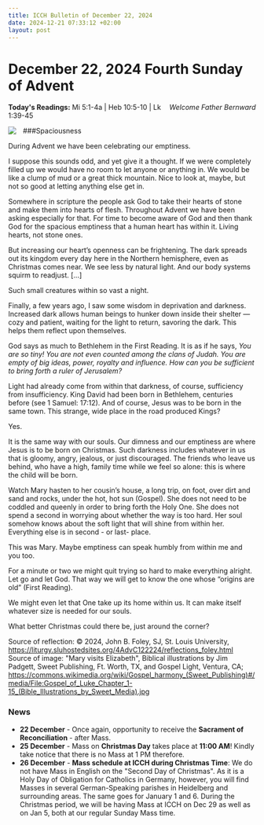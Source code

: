 ```yaml
---
title: ICCH Bulletin of December 22, 2024
date: 2024-12-21 07:33:12 +02:00
layout: post
---
```


# December 22, 2024 Fourth Sunday of Advent
<span style="float: right"><em>Welcome Father Bernward</em></span>
**Today's Readings:** Mi 5:1-4a | Heb 10:5-10 | Lk 1:39-45


<img style="float: left; margin-right: 1em;" src="https://upload.wikimedia.org/wikipedia/commons/e/e0/Gospel_of_Luke_Chapter_1-15_%28Bible_Illustrations_by_Sweet_Media%29.jpg">

###Spaciousness

During Advent we have been celebrating our emptiness.

I suppose this sounds odd, and yet give it a thought. If we were completely filled up we would have no room to let anyone or anything in. We would be like a clump of mud or a great thick mountain. Nice to look at, maybe, but not so good at letting anything else get in.

Somewhere in scripture the people ask God to take their hearts of stone and make them into hearts of flesh. Throughout Advent we have been asking especially for that. For time to become aware of God and then thank God for the spacious emptiness that a human heart has within it. Living hearts, not stone ones. 

But increasing our heart’s openness can be frightening. The dark spreads out its kingdom every day here in the Northern hemisphere, even as Christmas comes near. We see less by natural light. And our body systems squirm to readjust. [...]

Such small creatures within so vast a night.

Finally, a few years ago, I saw some wisdom in deprivation and darkness. Increased dark allows human beings to hunker down inside their shelter — cozy and patient, waiting for the light to return, savoring the dark. This helps them reflect upon themselves.

God says as much to Bethlehem in the First Reading. It is as if he says, *You are so tiny! You are not even counted among the clans of Judah. You are empty of big ideas, power, royalty and influence. How can you be sufficient to bring forth a ruler of Jerusalem?*

Light had already come from within that darkness, of course, sufficiency from insufficiency. King David had been born in Bethlehem, centuries before (see 1 Samuel: 17:12). And of course, Jesus was to be born in the same town. This strange, wide place in the road produced Kings?

Yes.

It is the same way with our souls. Our dimness and our emptiness are where Jesus is to be born on Christmas. Such darkness includes whatever in us that is gloomy, angry, jealous, or just discouraged. The friends who leave us behind, who have a high, family time while we feel so alone: this is where the child will be born.

Watch Mary hasten to her cousin’s house, a long trip, on foot, over dirt and sand and rocks, under the hot, hot sun (Gospel). She does not need to be coddled and queenly in order to bring forth the Holy One. She does not spend a second in worrying about whether the way is too hard. Her soul somehow knows about the soft light that will shine from within her. Everything else is in second - or last- place.

This was Mary. Maybe emptiness can speak humbly from within me and you too.

For a minute or two we might quit trying so hard to make everything alright. Let go and let God. That way we will get to know the one whose “origins are old” (First Reading).

We might even let that One take up its home within us. It can make itself whatever size is needed for our souls.

What better Christmas could there be, just around the corner?

Source of reflection: © 2024, John B. Foley, SJ, St. Louis University, https://liturgy.sluhostedsites.org/4AdvC122224/reflections_foley.html
Source of image: "Mary visits Elizabeth", Biblical illustrations by Jim Padgett, Sweet Publishing, Ft. Worth, TX, and Gospel Light, Ventura, CA; https://commons.wikimedia.org/wiki/Gospel_harmony_(Sweet_Publishing)#/media/File:Gospel_of_Luke_Chapter_1-15_(Bible_Illustrations_by_Sweet_Media).jpg

### News 

* **22 December** - Once again, opportunity to receive the **Sacrament of Reconciliation** - after Mass.
* **25 December** - Mass on **Christmas Day** takes place at **11:00 AM**! Kindly take notice that there is no Mass at 1 PM therefore.
* **26 December** - **Mass schedule at ICCH during Christmas Time**: We do not have Mass in English on the "Second Day of Christmas". As it is a Holy Day of Obligation for Catholics in Germany, however, you will find Masses in several German-Speaking parishes in Heidelberg and surrounding areas. The same goes for January 1 and 6. During the Christmas period, we will be having Mass at ICCH on Dec 29 as well as on Jan 5, both at our regular Sunday Mass time. 

